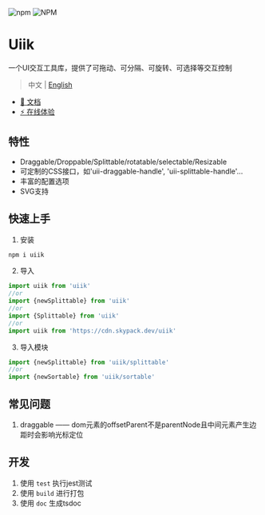 ![npm](https://img.shields.io/npm/v/uiik?style=plastic)
![NPM](https://img.shields.io/npm/l/uiik)

# Uiik
一个UI交互工具库，提供了可拖动、可分隔、可旋转、可选择等交互控制
> 中文 | [English](./README.md)

- [📑 文档](https://holyhigh2.github.io/uiik/)
- [⚡ 在线体验](https://stackblitz.com/edit/uiik)

## 特性
- Draggable/Droppable/Splittable/rotatable/selectable/Resizable
- 可定制的CSS接口，如'uii-draggable-handle', 'uii-splittable-handle'...
- 丰富的配置选项
- SVG支持

## 快速上手
1. 安装
```sh
npm i uiik
```
2. 导入
```ts
import uiik from 'uiik'
//or
import {newSplittable} from 'uiik'
//or
import {Splittable} from 'uiik'
//or
import uiik from 'https://cdn.skypack.dev/uiik'
```
3. 导入模块
```ts
import {newSplittable} from 'uiik/splittable'
//or
import {newSortable} from 'uiik/sortable'
```

## 常见问题
1. draggable —— dom元素的offsetParent不是parentNode且中间元素产生边距时会影响光标定位

## 开发
1. 使用 `test` 执行jest测试 
2. 使用 `build` 进行打包
3. 使用 `doc` 生成tsdoc